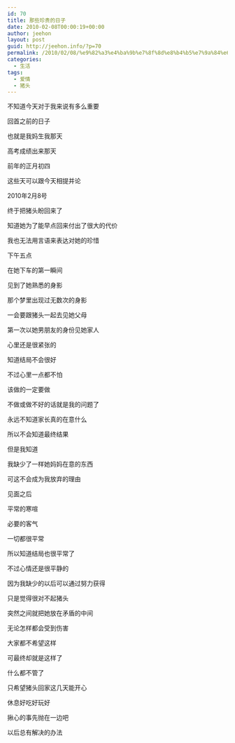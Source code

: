 ```yaml
---
id: 70
title: 那些珍贵的日子
date: 2010-02-08T00:00:19+00:00
author: jeehon
layout: post
guid: http://jeehon.info/?p=70
permalink: /2010/02/08/%e9%82%a3%e4%ba%9b%e7%8f%8d%e8%b4%b5%e7%9a%84%e6%97%a5%e5%ad%90/
categories:
  - 生活
tags:
  - 爱情
  - 猪头
---
```

不知道今天对于我来说有多么重要
  
回首之前的日子
  
也就是我妈生我那天
  
高考成绩出来那天
  
前年的正月初四
  
这些天可以跟今天相提并论<!--more-->

2010年2月8号
  
终于把猪头盼回来了
  
知道她为了能早点回来付出了很大的代价
  
我也无法用言语来表达对她的珍惜
  
下午五点
  
在她下车的第一瞬间
  
见到了她熟悉的身影
  
那个梦里出现过无数次的身影
  
一会要跟猪头一起去见她父母
  
第一次以她男朋友的身份见她家人
  
心里还是很紧张的
  
知道结局不会很好
  
不过心里一点都不怕
  
该做的一定要做
  
不做或做不好的话就是我的问题了
  
永远不知道家长真的在意什么
  
所以不会知道最终结果
  
但是我知道
  
我缺少了一样她妈妈在意的东西
  
可这不会成为我放弃的理由

见面之后
  
平常的寒喧
  
必要的客气
  
一切都很平常
  
所以知道结局也很平常了
  
不过心情还是很平静的
  
因为我缺少的以后可以通过努力获得
  
只是觉得很对不起猪头
  
突然之间就把她放在矛盾的中间
  
无论怎样都会受到伤害
  
大家都不希望这样
  
可最终却就是这样了
  
什么都不管了
  
只希望猪头回家这几天能开心
  
休息好吃好玩好
  
揪心的事先抛在一边吧
  
以后总有解决的办法